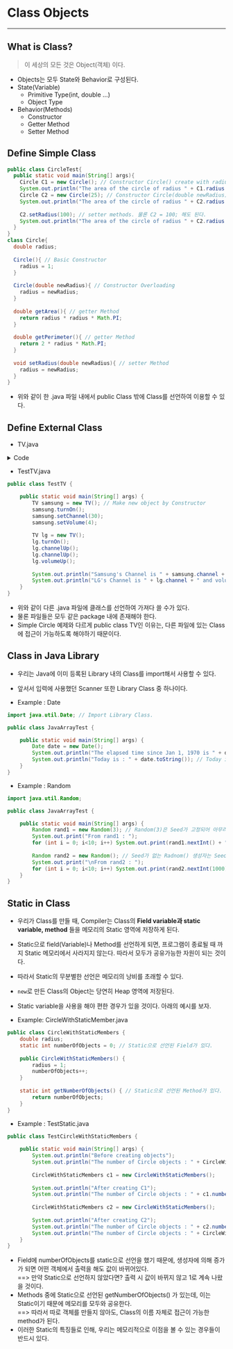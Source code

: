 # Class Objects
---
## What is Class?
> 이 세상의 모든 것은 Object(객체) 이다.  
- Objects는 모두 State와 Behavior로 구성된다.
- State(Variable)
  - Primitive Type(int, double ...)
  - Object Type
- Behavior(Methods)
  - Constructor
  - Getter Method
  - Setter Method  

## Define Simple Class
```java
public class CircleTest{
  public static void main(String[] args){
    Circle C1 = new Circle(); // Constructor Circle() create with radius = 1
    System.out.println("The area of the circle of radius " + C1.radius + " is " + C1.getArea()); // 1.0 is 3.1415..
    Circle C2 = new Circle(25); // Constructor Circle(double newRadius) create with radius = 25 ==> Constructor Overloading
    System.out.println("The area of the circle of radius " + C2.radius + " is " + C2.getArea()); // 25.0 is 1963.4954..
    
    C2.setRadius(100); // setter methods. 물론 C2 = 100; 해도 된다.
    System.out.println("The area of the circle of radius " + C2.radius + " is " + C2.getArea()); // 100.0 is 31415.9265...
  }
}
class Circle{
  double radius;
  
  Circle(){ // Basic Constructor
    radius = 1;
  }
  
  Circle(double newRadius){ // Constructor Overloading
    radius = newRadius;
  }
  
  double getArea(){ // getter Method
    return radius * radius * Math.PI;
  }
  
  double getPerimeter(){ // getter Method
    return 2 * radius * Math.PI;
  }
  
  void setRadius(double newRadius){ // setter Method
    radius = newRadius;
  }
}
```
- 위와 같이 한 .java 파일 내에서 public Class 밖에 Class를 선언하여 이용할 수 있다.

## Define External Class
- TV.java  
<details>
	<summary>Code</summary>
	<div markdown="1">
		
```java
public class TV {
	int channel = 1; // Data field
	int volumeLevel = 1;
	boolean on = false;
	
	public TV() { // Constructor
	}
	
	public void turnOn() { // Methods
		on = true;
	}
	
	public void turnOff() {
		on = false;
	}
	
	public void setChannel(int newChannel) { // Setter method
		if (on && newChannel >= 1 && newChannel <= 120) channel = newChannel;
	}
	
	public void setVolume(int newVolumeLevel) {
		if (on && newVolumeLevel >= 1 && newVolumeLevel <= 7) volumeLevel = newVolumeLevel;
	}
	
	public void channelUp() {
		if(on && channel < 120) channel++;
	}
	
	public void channelDown() {
		if(on && channel > 1) channel--;
	}
	
	public void volumeUp() {
		if(on && volumeLevel < 7) volumeLevel++;
	}
	
	public void volumeDown(){
		if(on && volumeLevel > 1) volumeLevel--;
	}
}
```  
</div>
</details>

- TestTV.java  
```java
public class TestTV {

	public static void main(String[] args) {
		TV samsung = new TV(); // Make new object by Constructor
		samsung.turnOn();
		samsung.setChannel(30);
		samsung.setVolume(4);
		
		TV lg = new TV();
		lg.turnOn();
		lg.channelUp();
		lg.channelUp();
		lg.volumeUp();
		
		System.out.println("Samsung's Channel is " + samsung.channel + " and volume is " + samsung.volumeLevel); // 30, 4
		System.out.println("LG's Channel is " + lg.channel + " and volume is " + lg.volumeLevel); // 3, 2
	}
}
```
- 위와 같이 다른 .java 파일에 클래스를 선언하여 가져다 쓸 수가 있다.
- 물론 파일들은 모두 같은 package 내에 존재해야 한다.
- Simple Circle 예제와 다르게 public class TV인 이유는, 다른 파일에 있는 Class에 접근이 가능하도록 해야하기 때문이다.

## Class in Java Library
- 우리는 Java에 이미 등록된 Library 내의 Class를 import해서 사용할 수 있다.
- 앞서서 입력에 사용했던 Scanner 또한 Library Class 중 하나이다.  

- Example : Date
```java
import java.util.Date; // Import Library Class.

public class JavaArrayTest {

	public static void main(String[] args) {
		Date date = new Date();
		System.out.println("The elapsed time since Jan 1, 1970 is " + date.getTime() + " milliseconds.");
		System.out.println("Today is : " + date.toString()); // Today is : Thu Sep 23 16:07:01 KST 2021.
	}
}
```  

- Example : Random
```java
import java.util.Random;

public class JavaArrayTest {

	public static void main(String[] args) {
		Random rand1 = new Random(3); // Random(3)은 Seed가 고정되어 아무리 Compile해도 한번 나온 랜덤 수로 고정이 되어 출력된다.
		System.out.print("From rand1 : ");
		for (int i = 0; i<10; i++) System.out.print(rand1.nextInt() + " "); // nextInt() method는, int 범위 내의 모든 수 중 랜덤하게 출력한다.
		
		Random rand2 = new Random(); // Seed가 없는 Radnom() 생성자는 Seed도 Random 해서 Compile할 때마다 수가 바뀌어 출력된다.
		System.out.print("\nFrom rand2 : ");
		for (int i = 0; i<10; i++) System.out.print(rand2.nextInt(1000) + " "); // nextInt(n) method는 0부터 n사이의 수를 랜덤하게 출력한다.
	}
}
```

## Static in Class
- 우리가 Class를 만들 때, Compiler는 Class의 __Field variable과 static variable, method__ 들을 메모리의 Static 영역에 저장하게 된다.
- Static으로 field(Variable)나 Method를 선언하게 되면, 프로그램이 종료될 때 까지 Static 메모리에서 사라지지 않는다. 따라서 모두가 공유가능한 자원이 되는 것이다.
- 따라서 Static의 무분별한 선언은 메모리의 낭비를 초래할 수 있다.
- ```new```로 만든 Class의 Object는 당연히 Heap 영역에 저장된다.
- Static variable을 사용을 해야 편한 경우가 있을 것이다. 아래의 예시를 보자.  

- Example: CircleWithStaticMember.java
```java
public class CircleWithStaticMembers {
	double radius;
	static int numberOfObjects = 0; // Static으로 선언된 Field가 있다.
	
	public CircleWithStaticMembers() {
		radius = 1;
		numberOfObjects++;
	}
	
	static int getNumberOfObjects() { // Static으로 선언된 Method가 있다.
		return numberOfObjects;
	}
}
```
- Example : TestStatic.java
```java
public class TestCircleWithStaticMembers {
	
	public static void main(String[] args) {
		System.out.println("Before creating objects");
		System.out.println("The number of Circle objects : " + CircleWithStaticMembers.numberOfObjects); // 0
		
		CircleWithStaticMembers c1 = new CircleWithStaticMembers();
		
		System.out.println("After creating C1");
		System.out.println("The number of Circle objects : " + c1.numberOfObjects); // 1
		
		CircleWithStaticMembers c2 = new CircleWithStaticMembers();
		
		System.out.println("After creating C2");
		System.out.println("The number of Circle objects : " + c2.numberOfObjects); // 2
		System.out.println("The number of Circle objects : " + CircleWithStaticMembers.getNumberOfObjects); // 2
	}
}
```
- Field에 numberOfObjects를 static으로 선언을 했기 때문에, 생성자에 의해 증가가 되면 어떤 객체에서 출력을 해도 값이 바뀌어있다.  
  ==> 만약 Static으로 선언하지 않았다면? 출력 시 값이 바뀌지 않고 1로 계속 나왔을 것이다.
- Methods 중에 Static으로 선언된 getNumberOfObjects() 가 있는데, 이는 Static이기 때문에 메모리를 모두와 공유한다.  
  ==> 따라서 따로 객체를 만들지 않아도, Class의 이름 자체로 접근이 가능한 method가 된다.
- 이러한 Static의 특징들로 인해, 우리는 메모리적으로 이점을 볼 수 있는 경우들이 반드시 있다.
